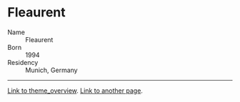 # Fleaurent

<dl>
<dt>Name</dt>
<dd>Fleaurent</dd>
<dt>Born</dt>
<dd>1994</dd>
<dt>Residency</dt>
<dd>Munich, Germany</dd>
</dl>

---
[Link to theme_overview](./theme_overview.html).
[Link to another page](./subpage.html).
